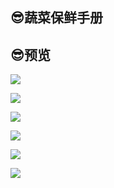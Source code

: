 ## 😎蔬菜保鲜手册

## 😎预览
![](https://gitcode.net/GaloisField/WORKFLOWS4COMPANY/-/raw/master/resources/pic/common/保鲜手册1.jpeg)

![](https://gitcode.net/GaloisField/WORKFLOWS4COMPANY/-/raw/master/resources/pic/common/保鲜手册2.jpeg)

![](https://gitcode.net/GaloisField/WORKFLOWS4COMPANY/-/raw/master/resources/pic/common/保鲜手册3.jpeg)

![](https://gitcode.net/GaloisField/WORKFLOWS4COMPANY/-/raw/master/resources/pic/common/保鲜手册4.jpeg)

![](https://gitcode.net/GaloisField/WORKFLOWS4COMPANY/-/raw/master/resources/pic/common/保鲜手册5.jpeg)

![](https://gitcode.net/GaloisField/WORKFLOWS4COMPANY/-/raw/master/resources/pic/common/保鲜手册6.jpeg)
